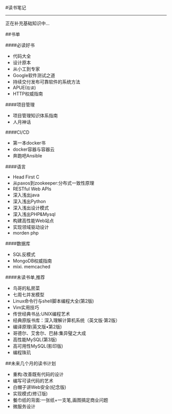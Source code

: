 #读书笔记

---

正在补充基础知识中...

##书单

####必读好书

* 代码大全
* 设计原本
* 从小工到专家
* Google软件测试之道
* 持续交付发布可靠软件的系统方法
* APUE(`在读`)
* HTTP权威指南 

####项目管理

* 项目管理知识体系指南
* 人月神话

####CI/CD

* 第一本docker书
* docker容器与容器云
* 奔跑吧Ansible 

####语言

* Head First C
* 从paxos到zookeeper:分布式一致性原理
* RESTful Web APIs
* 深入浅出java
* 深入浅出Python
* 深入浅出设计模式
* 深入浅出PHP&Mysql
* 构建高性能Web站点
* 实现领域驱动设计
* morden php 

####数据库

* SQL反模式
* MongoDB权威指南 
* mixi. memcached

####未读书单,推荐

* 鸟哥的私房菜
* 七周七并发模型
* Linux命令行与shell脚本编程大全(第2版) 
* Vim实用技巧 
* 传世经典书丛:UNIX编程艺术 
* 经典原版书库：深入理解计算机系统（英文版·第2版） 
* 编译原理(英文版•第2版) 
* 哥德尔、艾舍尔、巴赫:集异璧之大成 
* 高性能MySQL(第3版) 
* 高可用性MySQL(影印版) 
* 编程珠玑

##未来几个月的读书计划

* 重构:改善既有代码的设计 
* 编写可读代码的艺术 
* 白帽子讲Web安全(纪念版) 
* 实现模式(修订版) 
* 餐巾纸的背面:一张纸+一支笔,画图搞定商业问题
* 微服务设计 



